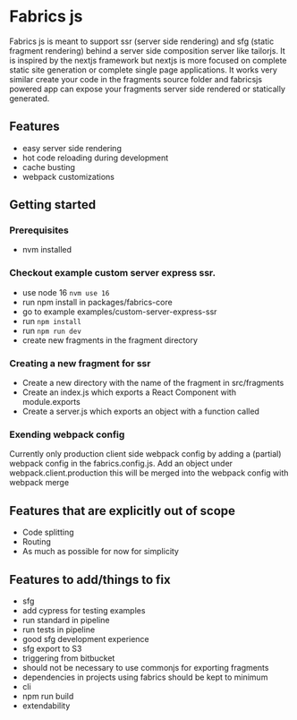 # Fabrics js

Fabrics js is meant to support ssr (server side rendering) and sfg (static fragment rendering) behind a server side composition
server like tailorjs. It is inspired by the nextjs framework but nextjs is more focused on complete static site generation or
complete single page applications. It works very similar create your code in the fragments source folder and fabricsjs powered
app can expose your fragments server side rendered or statically generated.

## Features
- easy server side rendering
- hot code reloading during development
- cache busting
- webpack customizations

## Getting started

### Prerequisites
- nvm installed

### Checkout example custom server express ssr.
- use node 16 `nvm use 16`
- run npm install in packages/fabrics-core
- go to example examples/custom-server-express-ssr
- run `npm install`
- run `npm run dev`
- create new fragments in the fragment directory

### Creating a new fragment for ssr
- Create a new directory with the name of the fragment in src/fragments
- Create an index.js which exports a React Component with module.exports
- Create a server.js which exports an object with a function called 

### Exending webpack config

Currently only production client side webpack config by adding a (partial) webpack config in the fabrics.config.js.
Add an object under webpack.client.production this will be merged into the webpack config with webpack merge

## Features that are explicitly out of scope
- Code splitting
- Routing
- As much as possible for now for simplicity

## Features to add/things to fix
- sfg
- add cypress for testing examples
- run standard in pipeline
- run tests in pipeline
- good sfg development experience
- sfg export to S3
- triggering  from bitbucket  
- should not be necessary to use commonjs for exporting fragments
- dependencies in projects using fabrics should be kept to minimum
- cli
- npm run build  
- extendability